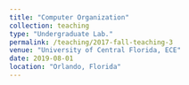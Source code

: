 ```yaml
---
title: "Computer Organization"
collection: teaching
type: "Undergraduate Lab."
permalink: /teaching/2017-fall-teaching-3
venue: "University of Central Florida, ECE"
date: 2019-08-01
location: "Orlando, Florida"
---
```

